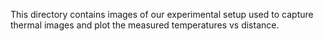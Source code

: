 This directory contains images of our experimental setup used to capture thermal images and plot the measured temperatures vs distance.
